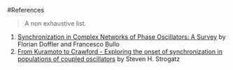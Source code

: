 #References
>A non exhaustive list.

1. [Synchronization in Complex Networks of Phase Oscillators: A Survey] by Florian Doffler and Francesco Bullo
2. [From Kuramoto to Crawford - Exploring the onset of synchronization in populations of coupled oscillators] by Steven H. Strogatz


[Synchronization in Complex Networks of Phase Oscillators: A Survey]: http://motion.me.ucsb.edu/pdf/2013b-db.pdf
[From Kuramoto to Crawford - Exploring the onset of synchronization in populations of coupled oscillators]: http://lincs.delen.polito.it/courses/2010-collective_dynamics/2000-01-Strogatz.pdf
